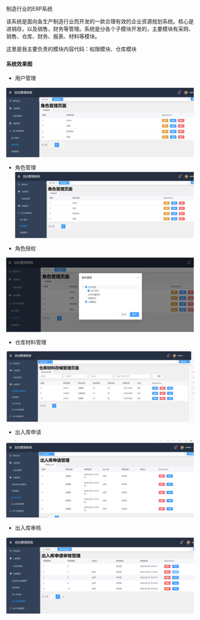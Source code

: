 制造行业的ERP系统

该系统是面向各生产制造行业而开发的一款合理有效的企业资源规划系统。核心是进销存，以及销售，财务等管理。系统是分各个子模块开发的，主要模块有采购、销售、仓库、财务、报表、材料等模块。

这里是我主要负责的模块内容代码：权限模块、仓库模块

#### 系统效果图

* 用户管理

![用户管理](https://github.com/chenying-wwl/chenyRP/blob/ERP/%E8%A7%92%E8%89%B2%E7%AE%A1%E7%90%86.png)

* 角色管理![角色管理](https://github.com/chenying-wwl/chenyRP/blob/ERP/角色管理.png)

* 角色授权

![角色授权](https://github.com/chenying-wwl/chenyRP/blob/ERP/角色授权.png)

* 仓库材料管理

![仓储材料管理](https://github.com/chenying-wwl/chenyRP/blob/ERP/仓储材料管理.png)

* 出入库申请

![出入库申请管理](https://github.com/chenying-wwl/chenyRP/blob/ERP/出入库申请管理.png)

* 出入库审核

![出入库审核管理](https://github.com/chenying-wwl/chenyRP/blob/ERP/出入库审核管理.png)

